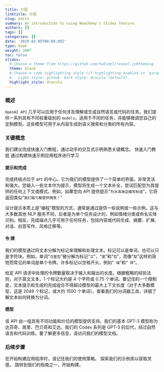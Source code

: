 ```yaml
---
title: 介绍
linktitle: 介绍
slug: edits
summary: An introduction to using Wowchemy's Slides feature.
authors: []
tags: []
categories: []
date: '2019-02-05T00:00:00Z'
type: book
weight: 3007
toc: false
slides:
  # Choose a theme from https://github.com/hakimel/reveal.js#theming
  theme: black
  # Choose a code highlighting style (if highlighting enabled in `params.toml`)
  #   Light style: github. Dark style: dracula (default).
  highlight_style: dracula
---
```


### 概述

`OpenAI API` 几乎可以应用于任何涉及理解或生成自然语言或代码的任务。我们提供一系列具有不同权重级别的 `models`，适用于不同的任务，并能够微调您自己的定制模型。这些模型可用于从内容生成到语义搜索和分类的所有内容。

### 关键概念

我们建议完成快速入门教程，通过动手的交互式示例熟悉关键概念。
快速入门教程
通过构建快速示例应用程序进行学习

#### 提示和完成

完成终结点位于 `API` 的中心。它为我们的模型提供了一个简单的界面，非常灵活和强大。您输入一些文本作为提示，模型将生成一个文本补全，尝试匹配您为其提供的任何上下文或模式。例如，如果您向 API 提供提示“`为冰淇淋店编写标语`”，它将返回类似“`我们每勺都提供微笑！`”

设计提示本质上是“编程”模型的方式，通常是通过提供一些说明或一些示例。这与大多数其他 NLP 服务不同，后者是为单个任务设计的，例如情绪分类或命名实体识别。相反，完成端点几乎可用于任何任务，包括内容或代码生成、摘要、扩展、对话、创意写作、风格迁移等。

#### 令 牌

我们的模型通过将文本分解为标记来理解和处理文本。标记可以是单词，也可以只是字符块。例如，单词“`汉堡包`”被分解为标记“`汉`”，“`堡`”和“`包`”，而像“`梨`”这样的简短而常见的单词是单个令牌。许多标记以空格开头，例如“` 嗨`”和“` 拜`”。

给定 API 请求中处理的令牌数量取决于输入和输出的长度。根据粗略的经验法则，对于英文文本，1 个标记大约是 4 个字符或 0.75 个单词。要记住的一个限制是，文本提示和生成的完成组合不得超过模型的最大上下文长度（对于大多数模型，这是 2048 个标记，或大约 1500 个单词）。查看我们的分词器工具，详细了解文本如何转换为分词。

#### 模型

该 API 由一组具有不同功能和价位的模型提供支持。我们的基本 GPT-3 模型称为达芬奇、居里、巴贝奇和艾达。我们的 Codex 系列是 GPT-3 的后代，经过自然语言和代码训练。要了解更多信息，请访问我们的模型文档。

### 后续步骤
在开始构建应用程序时，请记住我们的使用策略。
探索我们的示例库以获取灵感。
跳转到我们的指南之一，开始构建。